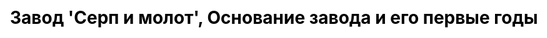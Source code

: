 ---
title: "Завод 'Серп и молот', Основание завода и его первые годы"
js: "/js"
css: "/css/base.css"
draft: false
description: "В 1884 году Юлий Гужон открывает московский металлический завод, который в последствие стал заводом 'Серп и молот'"
partial: "chapter_1.html"
type: "django_html"
order: 1
---
